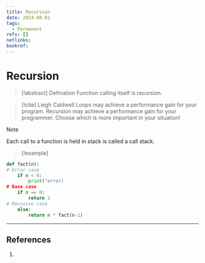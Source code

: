 ```yaml
---
title: Recursion
date: 2024-08-01
tags:
  - Permanent
refs: []
netlinks: 
bookref:
---
```

# Recursion

>[!abstract] Defination
>Function calling itself is recursion.

>[!cite] Liegh Caldwell
> Loops may achieve a performance gain for your
> program. Recursion may achieve a performance
> gain for your programmer. Choose which is more
> important in your situation!

> [!note] 
Each call to a function is held in stack is called a call stack.

> [!example]
```python
def fact(n):
# Error case
	if n < 0:
		print("error)
# Base case
	if n == 0:
		return 1
# Recusive case
	else:
		return n * fact(n-1)
```

---

## References

1. 